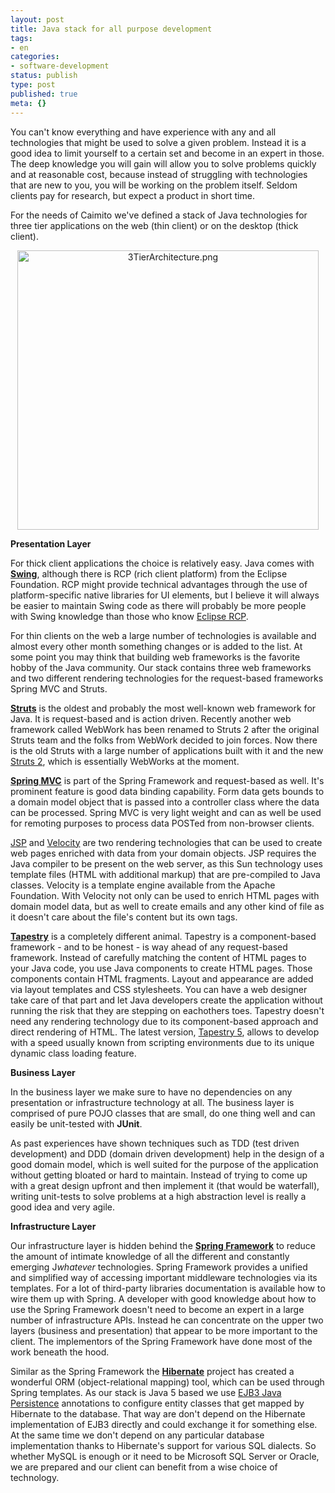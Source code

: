```yaml
---
layout: post
title: Java stack for all purpose development
tags:
- en
categories:
- software-development
status: publish
type: post
published: true
meta: {}
---
```

<p>You can't know everything and have experience with any and all technologies that might be used to solve a given problem. Instead it is a good idea to limit yourself to a certain set and become in an expert in those. The deep knowledge you will gain will allow you to solve problems quickly and at reasonable cost, because instead of struggling with technologies that are new to you, you will be working on the problem itself. Seldom clients pay for research, but expect a product in short time.</p>

<p>For the needs of Caimito we've defined a stack of Java technologies for three tier applications on the web (thin client) or on the desktop (thick client).</p>

<p align="center"><img src="images/3TierArchitecture.png" border="0" height="447" width="482" alt="3TierArchitecture.png" /></p>

<p><strong>Presentation Layer</strong></p>

<p>For thick client applications the choice is relatively easy. Java comes with <a href="http://java.sun.com/javase/6/docs/technotes/guides/swing/index.html"><strong>Swing</strong></a>, although there is RCP (rich client platform) from the Eclipse Foundation. RCP might provide technical advantages through the use of platform-specific native libraries for UI elements, but I believe it will always be easier to maintain Swing code as there will probably be more people with Swing knowledge than those who know <a href="http://wiki.eclipse.org/index.php/Rich_Client_Platform">Eclipse RCP</a>.</p>

<p>For thin clients on the web a large number of technologies is available and almost every other month something changes or is added to the list. At some point you may think that building web frameworks is the favorite hobby of the Java community. Our stack contains three web frameworks and two different rendering technologies for the request-based frameworks Spring MVC and Struts.</p>

<p><a href="http://struts.apache.org/"><strong>Struts</strong></a> is the oldest and probably the most well-known web framework for Java. It is request-based and is action driven. Recently another web framework called WebWork has been renamed to Struts 2 after the original Struts team and the folks from WebWork decided to join forces. Now there is the old Struts with a large number of applications built with it and the new <a href="http://struts.apache.org/2.x/">Struts 2</a>, which is essentially WebWorks at the moment.</p>

<p><a href="http://static.springframework.org/spring/docs/2.0.x/reference/mvc.html"><strong>Spring MVC</strong></a> is part of the Spring Framework and request-based as well. It's prominent feature is good data binding capability. Form data gets bounds to a domain model object that is passed into a controller class where the data can be processed. Spring MVC is very light weight and can as well be used for remoting purposes to process data POSTed from non-browser clients.</p>

<p><a href="http://java.sun.com/products/jsp/">JSP</a> and <a href="http://velocity.apache.org/">Velocity</a> are two rendering technologies that can be used to create web pages enriched with data from your domain objects. JSP requires the Java compiler to be present on the web server, as this Sun technology uses template files (HTML with additional markup) that are pre-compiled to Java classes. Velocity is a template engine available from the Apache Foundation. With Velocity not only can be used to enrich HTML pages with domain model data, but as well to create emails and any other kind of file as it doesn't care about the file's content but its own tags.</p>

<p><a href="http://tapestry.apache.org/"><strong>Tapestry</strong></a> is a completely different animal. Tapestry is a component-based framework - and to be honest - is way ahead of any request-based framework. Instead of carefully matching the content of HTML pages to your Java code, you use Java components to create HTML pages. Those components contain HTML fragments. Layout and appearance are added via layout templates and CSS stylesheets. You can have a web designer take care of that part and let Java developers create the application without running the risk that they are stepping on eachothers toes. Tapestry doesn't need any rendering technology due to its component-based approach and direct rendering of HTML. The latest version, <a href="http://tapestry.apache.org/tapestry5/">Tapestry 5</a>, allows to develop with a speed usually known from scripting environments due to its unique dynamic class loading feature.</p>

<p><strong>Business Layer</strong></p>

<p>In the business layer we make sure to have no dependencies on any presentation or infrastructure technology at all. The business layer is comprised of pure POJO classes that are small, do one thing well and can easily be unit-tested with <strong>JUnit</strong>.</p>

<p>As past experiences have shown techniques such as TDD (test driven development) and DDD (domain driven development) help in the design of a good domain model, which is well suited for the purpose of the application without getting bloated or hard to maintain. Instead of trying to come up with a great design upfront and then implement it (that would be waterfall), writing unit-tests to solve problems at a high abstraction level is really a good idea and very agile.</p>

<p><strong>Infrastructure Layer</strong></p>

<p>Our infrastructure layer is hidden behind the <a href="http://www.springframework.org/"><strong>Spring Framework</strong></a> to reduce the amount of intimate knowledge of all the different and constantly emerging J<em>whatever</em> technologies. Spring Framework provides a unified and simplified way of accessing important middleware technologies via its templates. For a lot of third-party libraries documentation is available how to wire them up with Spring. A developer with good knowledge about how to use the Spring Framework doesn't need to become an expert in a large number of infrastructure APIs. Instead he can concentrate on the upper two layers (business and presentation) that appear to be more important to the client. The implementors of the Spring Framework have done most of the work beneath the hood.</p>

<p>Similar as the Spring Framework the <a href="http://www.hibernate.org/"><strong>Hibernate</strong></a> project has created a wonderful ORM (object-relational mapping) tool, which can be used through Spring templates. As our stack is Java 5 based we use <a href="http://java.sun.com/javaee/technologies/persistence.jsp">EJB3 Java Persistence</a> annotations to configure entity classes that get mapped by Hibernate to the database. That way are don't depend on the Hibernate implementation of EJB3 directly and could exchange it for something else. At the same time we don't depend on any particular database implementation thanks to Hibernate's support for various SQL dialects. So whether MySQL is enough or it need to be Microsoft SQL Server or Oracle, we are prepared and our client can benefit from a wise choice of technology.</p>
